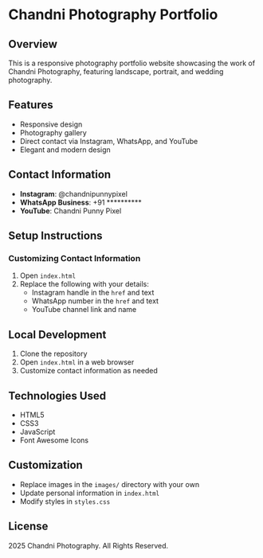 # Chandni Photography Portfolio

## Overview
This is a responsive photography portfolio website showcasing the work of Chandni Photography, featuring landscape, portrait, and wedding photography.

## Features
- Responsive design
- Photography gallery
- Direct contact via Instagram, WhatsApp, and YouTube
- Elegant and modern design

## Contact Information
- **Instagram**: @chandnipunnypixel
- **WhatsApp Business**: +91 **********
- **YouTube**: Chandni Punny Pixel

## Setup Instructions

### Customizing Contact Information
1. Open `index.html`
2. Replace the following with your details:
   - Instagram handle in the `href` and text
   - WhatsApp number in the `href` and text
   - YouTube channel link and name

## Local Development

1. Clone the repository
2. Open `index.html` in a web browser
3. Customize contact information as needed

## Technologies Used
- HTML5
- CSS3
- JavaScript
- Font Awesome Icons

## Customization
- Replace images in the `images/` directory with your own
- Update personal information in `index.html`
- Modify styles in `styles.css`

## License
 2025 Chandni Photography. All Rights Reserved.
